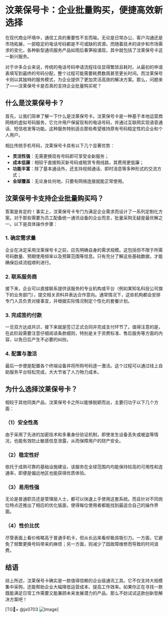 # 汶莱保号卡：企业批量购买，便捷高效新选择

在现代商业环境中，通信工具的重要性不言而喻。无论是日常办公、客户沟通还是市场拓展，一部稳定的电话号码都是不可或缺的资源。而随着技术的进步和市场需求的变化，各种新型通讯服务产品如雨后春笋般涌现，其中就包括了汶莱保号卡这一新兴服务。

对于许多企业来说，传统的电话号码申请流程往往显得繁琐且耗时。从最初的申请表填写到最终的号码分配，整个过程可能需要耗费数周甚至更长时间。而汶莱保号卡则以其独特的服务模式，为企业提供了更加灵活高效的解决方案。那么，问题来了——汶莱保号卡是否真的支持企业批量购买呢？

## 什么是汶莱保号卡？

首先，让我们简单了解一下什么是汶莱保号卡。汶莱保号卡是一种基于本地运营商网络的虚拟号码服务，它允许用户保留现有的电话号码，并通过互联网实现语音通话、短信收发等功能。这种服务特别适合那些希望维持原有号码稳定性的企业和个人用户。

相比传统手机号码，汶莱保号卡具有以下几个显著优势：

- **灵活性强**：无需更换现有号码即可享受全新服务；
- **成本低廉**：相较于直接购买新号码或租赁专用线路，其费用更低廉；
- **功能丰富**：除了基本通话外，还支持视频通话、即时消息等多种形式的交流方式；
- **全球覆盖**：无论身处何地，只要有网络连接就能正常使用。

## 汶莱保号卡支持企业批量购买吗？

答案是肯定的！事实上，汶莱保号卡专门为满足企业需求而设计了一系列定制化方案。对于那些需要为员工配备统一通讯设备的企业而言，批量采购无疑是最优解之一。以下是具体操作步骤：

### 1. 确定需求量
企业在决定采用汶莱保号卡之前，应先明确自身的需求规模。这包括但不限于所需号码数量、预期使用频率以及预算范围等信息。只有充分了解这些基础数据，才能确保后续流程顺利进行。

### 2. 联系服务商
接下来，企业可以直接联系提供该服务的专业机构或平台（例如某知名科技公司旗下的业务部门），提交相关资料并表达合作意向。通常情况下，这些机构都会安排专门人员负责对接事宜，并根据实际情况制定个性化的套餐计划。

### 3. 完成签约付款
一旦双方达成共识，接下来就是签订正式合同并完成支付环节了。值得注意的是，在此阶段需要注意仔细阅读条款细则，特别是关于资费标准、售后服务等方面的内容，以免日后产生不必要的纠纷。

### 4. 配置与激活
最后一步便是配置各个终端设备并将所购号码逐一激活。这个过程可以通过线上自助服务平台轻松完成，大大节省了人力物力成本。

## 为什么选择汶莱保号卡？

相较于其他同类产品，汶莱保号卡之所以能够脱颖而出，主要归功于以下几个方面：

### （1）安全性高
由于采用了先进的加密技术和多重身份验证机制，即使发生设备丢失或被盗等情况，也能有效防止敏感信息泄露，从而保障用户的财产安全。

### （2）稳定性好
依托于成熟可靠的基础设施建设，该服务在全球范围内均能保持较高的可用性和连通率，即便是偏远地区也能获得优质体验。

### （3）易用性强
无论是普通职员还是管理层人士，都可以快速上手使用这套系统。而且针对不同岗位特点还推出了相应的优化版面，使得每位使用者都能找到最适合自己的操作界面。

### （4）性价比优
尽管表面上看价格略高于普通手机卡，但从长远来看却极具吸引力。一方面，它避免了频繁更换号码带来的麻烦；另一方面，则减少了因故障维修而导致的时间浪费。

## 结语

综上所述，汶莱保号卡确实是一款值得信赖的企业级通讯工具。它不仅支持大规模集中采购，还能帮助企业大幅降低运营成本、提高工作效率。如果你正在寻找一款既能满足日常工作需要又能兼顾未来发展潜力的产品，那么不妨试试这款创新型解决方案吧！

[TG💪+ @jx0703 ![Image](https://github.com/user-attachments/assets/dbca1d08-cadb-493c-b0ec-ad6f7a83f270)]